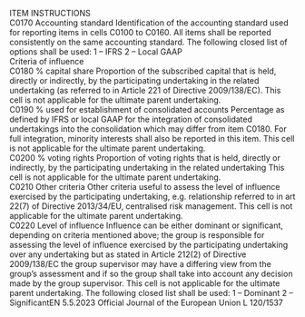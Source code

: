  
ITEM  INSTRUCTIONS  
C0170  Accounting standard  Identification of the accounting standard used for reporting items in cells C0100 
to C0160. All items shall be reported consistently on the same accounting 
standard. The following closed list of options shall be used: 
1 – IFRS 
2 – Local GAAP  
Criteria of influence  
C0180  % capital share  Proportion of the subscribed capital that is held, directly or indirectly, by the 
participating undertaking in the related undertaking (as referred to in Article 221 
of Directive 2009/138/EC). 
This cell is not applicable for the ultimate parent undertaking.  
C0190  % used for establishment 
of consolidated accounts  Percentage as defined by IFRS or local GAAP for the integration of consolidated 
undertakings into the consolidation which may differ from item C0180. For full 
integration, minority interests shall also be reported in this item. 
This cell is not applicable for the ultimate parent undertaking.  
C0200  % voting rights  Proportion of voting rights that is held, directly or indirectly, by the participating 
undertaking in the related undertaking 
This cell is not applicable for the ultimate parent undertaking.  
C0210  Other criteria  Other criteria useful to assess the level of influence exercised by the participating 
undertaking, e.g. relationship referred to in art 22(7) of Directive 2013/34/EU, 
centralised risk management. 
This cell is not applicable for the ultimate parent undertaking.  
C0220  Level of influence  Influence can be either dominant or significant, depending on criteria mentioned 
above; the group is responsible for assessing the level of influence exercised by the 
participating undertaking over any undertaking but as stated in Article 212(2) of 
Directive 2009/138/EC the group supervisor may have a differing view from the 
group’s assessment and if so the group shall take into account any decision made 
by the group supervisor. 
This cell is not applicable for the ultimate parent undertaking. 
The following closed list shall be used: 
1 – Dominant 
2 – SignificantEN  5.5.2023 Official Journal of the European Union L 120/1537